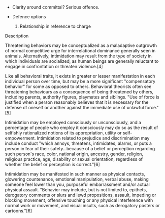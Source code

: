 - Clarity around committal? Serious offence.


- Defence options
  1. Relationship in reference to charge
  
  
  
  
  
  
  
  
  
Description

Threatening behaviors may be conceptualized as a maladaptive outgrowth of normal competitive urge for interrelational dominance generally seen in animals. Alternatively, intimidation may result from the type of society in which individuals are socialized, as human beings are generally reluctant to engage in confrontation or threaten violence.[4]

Like all behavioral traits, it exists in greater or lesser manifestation in each individual person over time, but may be a more significant "compensatory behavior" for some as opposed to others. Behavioral theorists often see threatening behaviours as a consequence of being threatened by others, including parents, authority figures, playmates and siblings. "Use of force is justified when a person reasonably believes that it is necessary for the defense of oneself or another against the immediate use of unlawful force."[5]

Intimidation may be employed consciously or unconsciously, and a percentage of people who employ it consciously may do so as the result of selfishly rationalized notions of its appropriation, utility or self-empowerment. Intimidation related to prejudice and discrimination may include conduct "which annoys, threatens, intimidates, alarms, or puts a person in fear of their safety...because of a belief or perception regarding such person's race, color, national origin, ancestry, gender, religion, religious practice, age, disability or sexual orientation, regardless of whether the belief or perception is correct."[6]

Intimidation may be manifested in such manner as physical contacts, glowering countenance, emotional manipulation, verbal abuse, making someone feel lower than you, purposeful embarrassment and/or actual physical assault. "Behavior may include, but is not limited to, epithets, derogatory comments or slurs and lewd propositions, assault, impeding or blocking movement, offensive touching or any physical interference with normal work or movement, and visual insults, such as derogatory posters or cartoons."[6] 